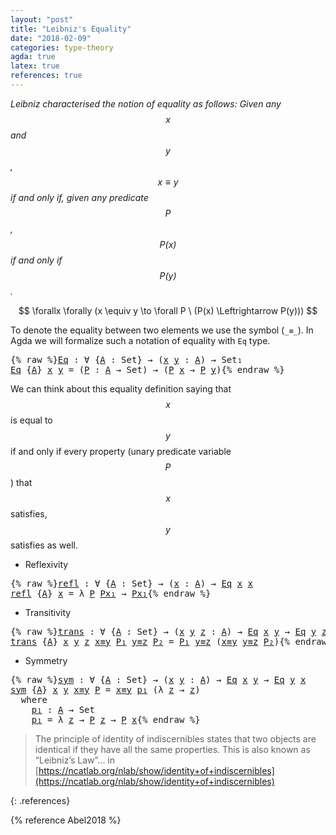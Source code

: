 ```yaml
---
layout: "post"
title: "Leibniz's Equality"
date: "2018-02-09"
categories: type-theory
agda: true
latex: true
references: true
---
```


*Leibniz characterised the notion of equality as follows:
  Given any $$x$$ and $$y$$, $$x \equiv y$$ if and only if, given any
  predicate $$P$$, $$P(x)$$ if and only if $$P(y)$$.*

$$
  \forallx \forally (x \equiv y \to \forall P \ (P(x) \Leftrightarrow P(y)))
$$

To denote the equality between two elements we use the symbol (`_≡_`).
In Agda we will formalize such a notation of equality with `Eq` type.

<pre class="Agda">{% raw %}<a id="Eq"></a><a id="558" href="{% endraw %}{{ site.baseurl }}{% link _posts/2018-02-09-leibniz-s-equality.md %}{% raw %}#558" class="Function">Eq</a> <a id="561" class="Symbol">:</a> <a id="563" class="Symbol">∀</a> <a id="565" class="Symbol">{</a><a id="566" href="{% endraw %}{{ site.baseurl }}{% link _posts/2018-02-09-leibniz-s-equality.md %}{% raw %}#566" class="Bound">A</a> <a id="568" class="Symbol">:</a> <a id="570" class="PrimitiveType">Set</a><a id="573" class="Symbol">}</a> <a id="575" class="Symbol">→</a> <a id="577" class="Symbol">(</a><a id="578" href="{% endraw %}{{ site.baseurl }}{% link _posts/2018-02-09-leibniz-s-equality.md %}{% raw %}#578" class="Bound">x</a> <a id="580" href="{% endraw %}{{ site.baseurl }}{% link _posts/2018-02-09-leibniz-s-equality.md %}{% raw %}#580" class="Bound">y</a> <a id="582" class="Symbol">:</a> <a id="584" href="{% endraw %}{{ site.baseurl }}{% link _posts/2018-02-09-leibniz-s-equality.md %}{% raw %}#566" class="Bound">A</a><a id="585" class="Symbol">)</a> <a id="587" class="Symbol">→</a> <a id="589" class="PrimitiveType">Set₁</a>
<a id="594" href="{% endraw %}{{ site.baseurl }}{% link _posts/2018-02-09-leibniz-s-equality.md %}{% raw %}#558" class="Function">Eq</a> <a id="597" class="Symbol">{</a><a id="598" href="{% endraw %}{{ site.baseurl }}{% link _posts/2018-02-09-leibniz-s-equality.md %}{% raw %}#598" class="Bound">A</a><a id="599" class="Symbol">}</a> <a id="601" href="{% endraw %}{{ site.baseurl }}{% link _posts/2018-02-09-leibniz-s-equality.md %}{% raw %}#601" class="Bound">x</a> <a id="603" href="{% endraw %}{{ site.baseurl }}{% link _posts/2018-02-09-leibniz-s-equality.md %}{% raw %}#603" class="Bound">y</a> <a id="605" class="Symbol">=</a> <a id="607" class="Symbol">(</a><a id="608" href="{% endraw %}{{ site.baseurl }}{% link _posts/2018-02-09-leibniz-s-equality.md %}{% raw %}#608" class="Bound">P</a> <a id="610" class="Symbol">:</a> <a id="612" href="{% endraw %}{{ site.baseurl }}{% link _posts/2018-02-09-leibniz-s-equality.md %}{% raw %}#598" class="Bound">A</a> <a id="614" class="Symbol">→</a> <a id="616" class="PrimitiveType">Set</a><a id="619" class="Symbol">)</a> <a id="621" class="Symbol">→</a> <a id="623" class="Symbol">(</a><a id="624" href="{% endraw %}{{ site.baseurl }}{% link _posts/2018-02-09-leibniz-s-equality.md %}{% raw %}#608" class="Bound">P</a> <a id="626" href="{% endraw %}{{ site.baseurl }}{% link _posts/2018-02-09-leibniz-s-equality.md %}{% raw %}#601" class="Bound">x</a> <a id="628" class="Symbol">→</a> <a id="630" href="{% endraw %}{{ site.baseurl }}{% link _posts/2018-02-09-leibniz-s-equality.md %}{% raw %}#608" class="Bound">P</a> <a id="632" href="{% endraw %}{{ site.baseurl }}{% link _posts/2018-02-09-leibniz-s-equality.md %}{% raw %}#603" class="Bound">y</a><a id="633" class="Symbol">)</a>{% endraw %}</pre>

We can think about this equality definition saying that $$x$$ is equal to $$y$$
if and only if every property (unary predicate variable $$P$$) that $$x$$
satisfies, $$y$$ satisfies as well.

* Reflexivity

<pre class="Agda">{% raw %}<a id="refl"></a><a id="866" href="{% endraw %}{{ site.baseurl }}{% link _posts/2018-02-09-leibniz-s-equality.md %}{% raw %}#866" class="Function">refl</a> <a id="871" class="Symbol">:</a> <a id="873" class="Symbol">∀</a> <a id="875" class="Symbol">{</a><a id="876" href="{% endraw %}{{ site.baseurl }}{% link _posts/2018-02-09-leibniz-s-equality.md %}{% raw %}#876" class="Bound">A</a> <a id="878" class="Symbol">:</a> <a id="880" class="PrimitiveType">Set</a><a id="883" class="Symbol">}</a> <a id="885" class="Symbol">→</a> <a id="887" class="Symbol">(</a><a id="888" href="{% endraw %}{{ site.baseurl }}{% link _posts/2018-02-09-leibniz-s-equality.md %}{% raw %}#888" class="Bound">x</a> <a id="890" class="Symbol">:</a> <a id="892" href="{% endraw %}{{ site.baseurl }}{% link _posts/2018-02-09-leibniz-s-equality.md %}{% raw %}#876" class="Bound">A</a><a id="893" class="Symbol">)</a> <a id="895" class="Symbol">→</a> <a id="897" href="{% endraw %}{{ site.baseurl }}{% link _posts/2018-02-09-leibniz-s-equality.md %}{% raw %}#558" class="Function">Eq</a> <a id="900" href="{% endraw %}{{ site.baseurl }}{% link _posts/2018-02-09-leibniz-s-equality.md %}{% raw %}#888" class="Bound">x</a> <a id="902" href="{% endraw %}{{ site.baseurl }}{% link _posts/2018-02-09-leibniz-s-equality.md %}{% raw %}#888" class="Bound">x</a>
<a id="904" href="{% endraw %}{{ site.baseurl }}{% link _posts/2018-02-09-leibniz-s-equality.md %}{% raw %}#866" class="Function">refl</a> <a id="909" class="Symbol">{</a><a id="910" href="{% endraw %}{{ site.baseurl }}{% link _posts/2018-02-09-leibniz-s-equality.md %}{% raw %}#910" class="Bound">A</a><a id="911" class="Symbol">}</a> <a id="913" href="{% endraw %}{{ site.baseurl }}{% link _posts/2018-02-09-leibniz-s-equality.md %}{% raw %}#913" class="Bound">x</a> <a id="915" class="Symbol">=</a> <a id="917" class="Symbol">λ</a> <a id="919" href="{% endraw %}{{ site.baseurl }}{% link _posts/2018-02-09-leibniz-s-equality.md %}{% raw %}#919" class="Bound">P</a> <a id="921" href="{% endraw %}{{ site.baseurl }}{% link _posts/2018-02-09-leibniz-s-equality.md %}{% raw %}#921" class="Bound">Px₁</a> <a id="925" class="Symbol">→</a> <a id="927" href="{% endraw %}{{ site.baseurl }}{% link _posts/2018-02-09-leibniz-s-equality.md %}{% raw %}#921" class="Bound">Px₁</a>{% endraw %}</pre>

* Transitivity

<pre class="Agda">{% raw %}<a id="trans"></a><a id="972" href="{% endraw %}{{ site.baseurl }}{% link _posts/2018-02-09-leibniz-s-equality.md %}{% raw %}#972" class="Function">trans</a> <a id="978" class="Symbol">:</a> <a id="980" class="Symbol">∀</a> <a id="982" class="Symbol">{</a><a id="983" href="{% endraw %}{{ site.baseurl }}{% link _posts/2018-02-09-leibniz-s-equality.md %}{% raw %}#983" class="Bound">A</a> <a id="985" class="Symbol">:</a> <a id="987" class="PrimitiveType">Set</a><a id="990" class="Symbol">}</a> <a id="992" class="Symbol">→</a> <a id="994" class="Symbol">(</a><a id="995" href="{% endraw %}{{ site.baseurl }}{% link _posts/2018-02-09-leibniz-s-equality.md %}{% raw %}#995" class="Bound">x</a> <a id="997" href="{% endraw %}{{ site.baseurl }}{% link _posts/2018-02-09-leibniz-s-equality.md %}{% raw %}#997" class="Bound">y</a> <a id="999" href="{% endraw %}{{ site.baseurl }}{% link _posts/2018-02-09-leibniz-s-equality.md %}{% raw %}#999" class="Bound">z</a> <a id="1001" class="Symbol">:</a> <a id="1003" href="{% endraw %}{{ site.baseurl }}{% link _posts/2018-02-09-leibniz-s-equality.md %}{% raw %}#983" class="Bound">A</a><a id="1004" class="Symbol">)</a> <a id="1006" class="Symbol">→</a> <a id="1008" href="{% endraw %}{{ site.baseurl }}{% link _posts/2018-02-09-leibniz-s-equality.md %}{% raw %}#558" class="Function">Eq</a> <a id="1011" href="{% endraw %}{{ site.baseurl }}{% link _posts/2018-02-09-leibniz-s-equality.md %}{% raw %}#995" class="Bound">x</a> <a id="1013" href="{% endraw %}{{ site.baseurl }}{% link _posts/2018-02-09-leibniz-s-equality.md %}{% raw %}#997" class="Bound">y</a> <a id="1015" class="Symbol">→</a> <a id="1017" href="{% endraw %}{{ site.baseurl }}{% link _posts/2018-02-09-leibniz-s-equality.md %}{% raw %}#558" class="Function">Eq</a> <a id="1020" href="{% endraw %}{{ site.baseurl }}{% link _posts/2018-02-09-leibniz-s-equality.md %}{% raw %}#997" class="Bound">y</a> <a id="1022" href="{% endraw %}{{ site.baseurl }}{% link _posts/2018-02-09-leibniz-s-equality.md %}{% raw %}#999" class="Bound">z</a> <a id="1024" class="Symbol">→</a> <a id="1026" href="{% endraw %}{{ site.baseurl }}{% link _posts/2018-02-09-leibniz-s-equality.md %}{% raw %}#558" class="Function">Eq</a> <a id="1029" href="{% endraw %}{{ site.baseurl }}{% link _posts/2018-02-09-leibniz-s-equality.md %}{% raw %}#995" class="Bound">x</a> <a id="1031" href="{% endraw %}{{ site.baseurl }}{% link _posts/2018-02-09-leibniz-s-equality.md %}{% raw %}#999" class="Bound">z</a>
<a id="1033" href="{% endraw %}{{ site.baseurl }}{% link _posts/2018-02-09-leibniz-s-equality.md %}{% raw %}#972" class="Function">trans</a> <a id="1039" class="Symbol">{</a><a id="1040" href="{% endraw %}{{ site.baseurl }}{% link _posts/2018-02-09-leibniz-s-equality.md %}{% raw %}#1040" class="Bound">A</a><a id="1041" class="Symbol">}</a> <a id="1043" href="{% endraw %}{{ site.baseurl }}{% link _posts/2018-02-09-leibniz-s-equality.md %}{% raw %}#1043" class="Bound">x</a> <a id="1045" href="{% endraw %}{{ site.baseurl }}{% link _posts/2018-02-09-leibniz-s-equality.md %}{% raw %}#1045" class="Bound">y</a> <a id="1047" href="{% endraw %}{{ site.baseurl }}{% link _posts/2018-02-09-leibniz-s-equality.md %}{% raw %}#1047" class="Bound">z</a> <a id="1049" href="{% endraw %}{{ site.baseurl }}{% link _posts/2018-02-09-leibniz-s-equality.md %}{% raw %}#1049" class="Bound">x≡y</a> <a id="1053" href="{% endraw %}{{ site.baseurl }}{% link _posts/2018-02-09-leibniz-s-equality.md %}{% raw %}#1053" class="Bound">P₁</a> <a id="1056" href="{% endraw %}{{ site.baseurl }}{% link _posts/2018-02-09-leibniz-s-equality.md %}{% raw %}#1056" class="Bound">y≡z</a> <a id="1060" href="{% endraw %}{{ site.baseurl }}{% link _posts/2018-02-09-leibniz-s-equality.md %}{% raw %}#1060" class="Bound">P₂</a> <a id="1063" class="Symbol">=</a> <a id="1065" href="{% endraw %}{{ site.baseurl }}{% link _posts/2018-02-09-leibniz-s-equality.md %}{% raw %}#1053" class="Bound">P₁</a> <a id="1068" href="{% endraw %}{{ site.baseurl }}{% link _posts/2018-02-09-leibniz-s-equality.md %}{% raw %}#1056" class="Bound">y≡z</a> <a id="1072" class="Symbol">(</a><a id="1073" href="{% endraw %}{{ site.baseurl }}{% link _posts/2018-02-09-leibniz-s-equality.md %}{% raw %}#1049" class="Bound">x≡y</a> <a id="1077" href="{% endraw %}{{ site.baseurl }}{% link _posts/2018-02-09-leibniz-s-equality.md %}{% raw %}#1056" class="Bound">y≡z</a> <a id="1081" href="{% endraw %}{{ site.baseurl }}{% link _posts/2018-02-09-leibniz-s-equality.md %}{% raw %}#1060" class="Bound">P₂</a><a id="1083" class="Symbol">)</a>{% endraw %}</pre>

* Symmetry

<pre class="Agda">{% raw %}<a id="sym"></a><a id="1122" href="{% endraw %}{{ site.baseurl }}{% link _posts/2018-02-09-leibniz-s-equality.md %}{% raw %}#1122" class="Function">sym</a> <a id="1126" class="Symbol">:</a> <a id="1128" class="Symbol">∀</a> <a id="1130" class="Symbol">{</a><a id="1131" href="{% endraw %}{{ site.baseurl }}{% link _posts/2018-02-09-leibniz-s-equality.md %}{% raw %}#1131" class="Bound">A</a> <a id="1133" class="Symbol">:</a> <a id="1135" class="PrimitiveType">Set</a><a id="1138" class="Symbol">}</a> <a id="1140" class="Symbol">→</a> <a id="1142" class="Symbol">(</a><a id="1143" href="{% endraw %}{{ site.baseurl }}{% link _posts/2018-02-09-leibniz-s-equality.md %}{% raw %}#1143" class="Bound">x</a> <a id="1145" href="{% endraw %}{{ site.baseurl }}{% link _posts/2018-02-09-leibniz-s-equality.md %}{% raw %}#1145" class="Bound">y</a> <a id="1147" class="Symbol">:</a> <a id="1149" href="{% endraw %}{{ site.baseurl }}{% link _posts/2018-02-09-leibniz-s-equality.md %}{% raw %}#1131" class="Bound">A</a><a id="1150" class="Symbol">)</a> <a id="1152" class="Symbol">→</a> <a id="1154" href="{% endraw %}{{ site.baseurl }}{% link _posts/2018-02-09-leibniz-s-equality.md %}{% raw %}#558" class="Function">Eq</a> <a id="1157" href="{% endraw %}{{ site.baseurl }}{% link _posts/2018-02-09-leibniz-s-equality.md %}{% raw %}#1143" class="Bound">x</a> <a id="1159" href="{% endraw %}{{ site.baseurl }}{% link _posts/2018-02-09-leibniz-s-equality.md %}{% raw %}#1145" class="Bound">y</a> <a id="1161" class="Symbol">→</a> <a id="1163" href="{% endraw %}{{ site.baseurl }}{% link _posts/2018-02-09-leibniz-s-equality.md %}{% raw %}#558" class="Function">Eq</a> <a id="1166" href="{% endraw %}{{ site.baseurl }}{% link _posts/2018-02-09-leibniz-s-equality.md %}{% raw %}#1145" class="Bound">y</a> <a id="1168" href="{% endraw %}{{ site.baseurl }}{% link _posts/2018-02-09-leibniz-s-equality.md %}{% raw %}#1143" class="Bound">x</a>
<a id="1170" href="{% endraw %}{{ site.baseurl }}{% link _posts/2018-02-09-leibniz-s-equality.md %}{% raw %}#1122" class="Function">sym</a> <a id="1174" class="Symbol">{</a><a id="1175" href="{% endraw %}{{ site.baseurl }}{% link _posts/2018-02-09-leibniz-s-equality.md %}{% raw %}#1175" class="Bound">A</a><a id="1176" class="Symbol">}</a> <a id="1178" href="{% endraw %}{{ site.baseurl }}{% link _posts/2018-02-09-leibniz-s-equality.md %}{% raw %}#1178" class="Bound">x</a> <a id="1180" href="{% endraw %}{{ site.baseurl }}{% link _posts/2018-02-09-leibniz-s-equality.md %}{% raw %}#1180" class="Bound">y</a> <a id="1182" href="{% endraw %}{{ site.baseurl }}{% link _posts/2018-02-09-leibniz-s-equality.md %}{% raw %}#1182" class="Bound">x≡y</a> <a id="1186" href="{% endraw %}{{ site.baseurl }}{% link _posts/2018-02-09-leibniz-s-equality.md %}{% raw %}#1186" class="Bound">P</a> <a id="1188" class="Symbol">=</a> <a id="1190" href="{% endraw %}{{ site.baseurl }}{% link _posts/2018-02-09-leibniz-s-equality.md %}{% raw %}#1182" class="Bound">x≡y</a> <a id="1194" href="{% endraw %}{{ site.baseurl }}{% link _posts/2018-02-09-leibniz-s-equality.md %}{% raw %}#1219" class="Function">p₁</a> <a id="1197" class="Symbol">(λ</a> <a id="1200" href="{% endraw %}{{ site.baseurl }}{% link _posts/2018-02-09-leibniz-s-equality.md %}{% raw %}#1200" class="Bound">z</a> <a id="1202" class="Symbol">→</a> <a id="1204" href="{% endraw %}{{ site.baseurl }}{% link _posts/2018-02-09-leibniz-s-equality.md %}{% raw %}#1200" class="Bound">z</a><a id="1205" class="Symbol">)</a>
  <a id="1209" class="Keyword">where</a>
    <a id="1219" href="{% endraw %}{{ site.baseurl }}{% link _posts/2018-02-09-leibniz-s-equality.md %}{% raw %}#1219" class="Function">p₁</a> <a id="1222" class="Symbol">:</a> <a id="1224" href="{% endraw %}{{ site.baseurl }}{% link _posts/2018-02-09-leibniz-s-equality.md %}{% raw %}#1175" class="Bound">A</a> <a id="1226" class="Symbol">→</a> <a id="1228" class="PrimitiveType">Set</a>
    <a id="1236" href="{% endraw %}{{ site.baseurl }}{% link _posts/2018-02-09-leibniz-s-equality.md %}{% raw %}#1219" class="Function">p₁</a> <a id="1239" class="Symbol">=</a> <a id="1241" class="Symbol">λ</a> <a id="1243" href="{% endraw %}{{ site.baseurl }}{% link _posts/2018-02-09-leibniz-s-equality.md %}{% raw %}#1243" class="Bound">z</a> <a id="1245" class="Symbol">→</a> <a id="1247" href="{% endraw %}{{ site.baseurl }}{% link _posts/2018-02-09-leibniz-s-equality.md %}{% raw %}#1186" class="Bound">P</a> <a id="1249" href="{% endraw %}{{ site.baseurl }}{% link _posts/2018-02-09-leibniz-s-equality.md %}{% raw %}#1243" class="Bound">z</a> <a id="1251" class="Symbol">→</a> <a id="1253" href="{% endraw %}{{ site.baseurl }}{% link _posts/2018-02-09-leibniz-s-equality.md %}{% raw %}#1186" class="Bound">P</a> <a id="1255" href="{% endraw %}{{ site.baseurl }}{% link _posts/2018-02-09-leibniz-s-equality.md %}{% raw %}#1178" class="Bound">x</a>{% endraw %}</pre>

> The principle of identity of indiscernibles states that two objects
are identical if they have all the same properties.
This is also known as “Leibniz’s Law”... in [https://ncatlab.org/nlab/show/identity+of+indiscernibles](https://ncatlab.org/nlab/show/identity+of+indiscernibles)

{: .references}

  {% reference Abel2018 %}
